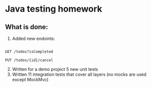 # Java testing homework

## What is done:
1. Added new endoints:
```

GET /todos?isCompleted

PUT /todos/{id}/cancel

```

2. Written for a demo project 5 new unit tests
3. Written 11 integration tests that cover all layers (no mocks are used except MockMvc)
